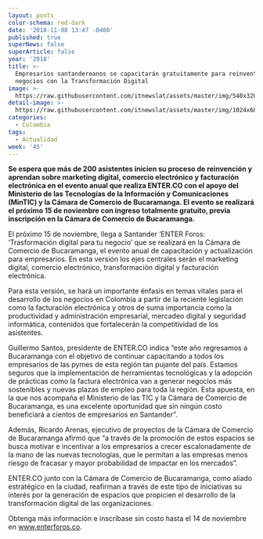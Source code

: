 ```yaml
---
layout: posts
color-schema: red-dark
date: '2018-11-08 13:47 -0400'
published: true
superNews: false
superArticle: false
year: '2018'
title: >-
  Empresarios santandereanos se capacitarán gratuitamente para reinventar sus
  negocios con la Transformación Digital 
image: >-
  https://raw.githubusercontent.com/itnewslat/assets/master/img/540x320/Evento-Enter-p.jpg
detail-image: >-
  https://raw.githubusercontent.com/itnewslat/assets/master/img/1024x680/Evento-Enter-g.jpg
categories:
  - Colombia
tags:
  - Actualidad
week: '45'
---
```

**Se espera que más de 200 asistentes inicien su proceso de reinvención y aprendan sobre marketing digital, comercio electrónico y facturación electrónica en el evento anual que realiza ENTER.CO con el apoyo del Ministerio de las Tecnologías de la Información y Comunicaciones (MinTIC) y la Cámara de Comercio de Bucaramanga. El evento se realizará el próximo 15 de noviembre con ingreso totalmente gratuito, previa inscripción en la Cámara de Comercio de Bucaramanga.**
 
El próximo 15 de noviembre, llega a Santander ‘ENTER Foros: ‘Trasformación digital para tu negocio’ que se realizará en la Cámara de Comercio de Bucaramanga, el evento anual de capacitación y actualización para empresarios. En esta versión los ejes centrales serán el marketing digital, comercio electrónico, transformación digital y facturación electrónica. 
 
Para esta versión, se hará un importante énfasis en temas vitales para el desarrollo de los negocios en Colombia a partir de la reciente legislación como la facturación electrónica y otros de suma importancia como la  productividad y administración empresarial, mercadeo digital y  seguridad informática, contenidos que fortalecerán la competitividad de los asistentes. 
 
Guillermo Santos, presidente de ENTER.CO indica “este año regresamos a Bucaramanga con el objetivo de continuar capacitando a todos los empresarios de las pymes de esta región tan pujante del país. Estamos seguros que la implementación de herramientas tecnológicas y la adopción de prácticas como la factura electrónica van a generar negocios más sostenibles y nuevas plazas de empleo para toda la región. Esta apuesta, en la que nos acompaña el Ministerio de las TIC y la Cámara de Comercio de Bucaramanga, es una excelente oportunidad que sin ningún costo beneficiará a cientos de empresarios en Santander”. 
 
Además, Ricardo Arenas, ejecutivo de proyectos de la Cámara de Comercio de Bucaramanga afirmó que “a través de la promoción de estos espacios se busca motivar e incentivar a los empresarios a crecer escalonadamente de la mano de las nuevas tecnologías, que le permitan a las empresas menos riesgo de fracasar y mayor probabilidad de impactar en los mercados”.
 
ENTER.CO junto con la Cámara de Comercio de Bucaramanga, como aliado estratégico en la ciudad, reafirman a través de este tipo de iniciativas su interés por la generación de espacios que propicien el desarrollo de la transformación digital de las organizaciones. 
 
Obtenga más información e inscríbase sin costo hasta el 14 de noviembre en www.enterforos.co.